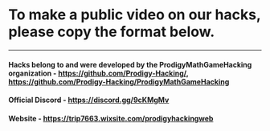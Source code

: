 # To make a public video on our hacks, please copy the format below.

____________________________________________________________________

#### Hacks belong to and were developed by the ProdigyMathGameHacking organization - https://github.com/Prodigy-Hacking/, https://github.com/Prodigy-Hacking/ProdigyMathGameHacking
#### Official Discord - https://discord.gg/9cKMgMv
#### Website - https://trip7663.wixsite.com/prodigyhackingweb
